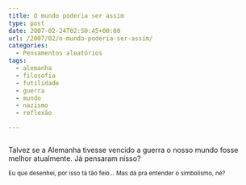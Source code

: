 ```yaml
---
title: O mundo poderia ser assim
type: post
date: 2007-02-24T02:50:45+00:00
url: /2007/02/o-mundo-poderia-ser-assim/
categories:
  - Pensamentos aleatórios
tags:
  - alemanha
  - filosofia
  - futilidade
  - guerra
  - mundo
  - nazismo
  - reflexão

---
```

<a href="http://tiagomadeira.com/2007/02/o-mundo-poderia-ser-assim/mundoestranho/" rel="attachment wp-att-1649"><img src="https://i1.wp.com/tiagomadeira.com/wp-content/uploads/2007/02/mundoestranho.jpg?resize=324%2C298" alt="" title="mundoestranho" class="aligncenter size-full wp-image-1649" srcset="https://i1.wp.com/tiagomadeira.com/wp-content/uploads/2007/02/mundoestranho.jpg?w=324&ssl=1 324w, https://i1.wp.com/tiagomadeira.com/wp-content/uploads/2007/02/mundoestranho.jpg?resize=300%2C275&ssl=1 300w" sizes="(max-width: 324px) 100vw, 324px" data-recalc-dims="1" /></a>

Talvez se a Alemanha tivesse vencido a guerra o nosso mundo fosse melhor atualmente. Já pensaram nisso?

<small>Eu que desenhei, por isso tá tão feio… Mas dá pra entender o simbolismo, né?</small>
